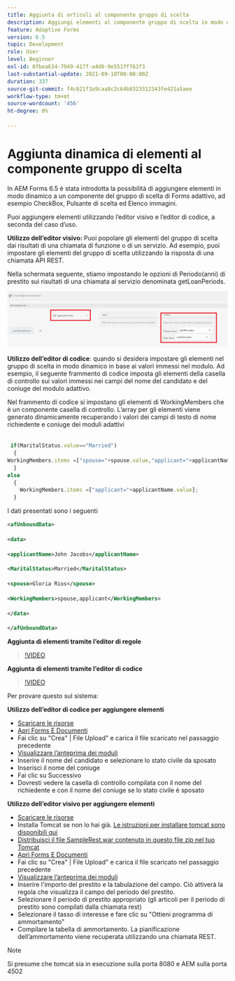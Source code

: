 ```yaml
---
title: Aggiunta di articoli al componente gruppo di scelta
description: Aggiungi elementi al componente gruppo di scelta in modo dinamico
feature: Adaptive Forms
version: 6.5
topic: Development
role: User
level: Beginner
exl-id: 8fbea634-7949-417f-a4d6-9e551fff63f3
last-substantial-update: 2021-09-10T00:00:00Z
duration: 337
source-git-commit: f4c621f3a9caa8c2c64b8323312343fe421a5aee
workflow-type: tm+mt
source-wordcount: '456'
ht-degree: 0%

---
```


# Aggiunta dinamica di elementi al componente gruppo di scelta

In AEM Forms 6.5 è stata introdotta la possibilità di aggiungere elementi in modo dinamico a un componente del gruppo di scelta di Forms adattivo, ad esempio CheckBox, Pulsante di scelta ed Elenco immagini.


Puoi aggiungere elementi utilizzando l’editor visivo e l’editor di codice, a seconda del caso d’uso.

**Utilizzo dell’editor visivo:** Puoi popolare gli elementi del gruppo di scelta dai risultati di una chiamata di funzione o di un servizio. Ad esempio, puoi impostare gli elementi del gruppo di scelta utilizzando la risposta di una chiamata API REST.

Nella schermata seguente, stiamo impostando le opzioni di Periodo(anni) di prestito sui risultati di una chiamata al servizio denominata getLoanPeriods.

![Editor regole](assets/ruleeditor.png)

**Utilizzo dell’editor di codice**: quando si desidera impostare gli elementi nel gruppo di scelta in modo dinamico in base ai valori immessi nel modulo. Ad esempio, il seguente frammento di codice imposta gli elementi della casella di controllo sui valori immessi nei campi del nome del candidato e del coniuge del modulo adattivo.

Nel frammento di codice si impostano gli elementi di WorkingMembers che è un componente casella di controllo. L’array per gli elementi viene generato dinamicamente recuperando i valori dei campi di testo di nome richiedente e coniuge dei moduli adattivi

```javascript
 
 if(MaritalStatus.value=="Married")
  {
WorkingMembers.items =["spouse="+spouse.value,"applicant="+applicantName.value];
  }
else
  {
    WorkingMembers.items =["applicant="+applicantName.value];
  }
```

I dati presentati sono i seguenti

```xml
<afUnboundData>

<data>

<applicantName>John Jacobs</applicantName>

<MaritalStatus>Married</MaritalStatus>

<spouse>Gloria Rios</spouse>

<WorkingMembers>spouse,applicant</WorkingMembers>

</data>

</afUnboundData>
```

**Aggiunta di elementi tramite l’editor di regole**

>[!VIDEO](https://video.tv.adobe.com/v/26847?quality=12&learn=on)

**Aggiunta di elementi tramite l’editor di codice**

>[!VIDEO](https://video.tv.adobe.com/v/26848?quality=12&learn=on)

Per provare questo sul sistema:

**Utilizzo dell’editor di codice per aggiungere elementi**

* [Scaricare le risorse](assets/usingthecodeeditor.zip)
* [Apri Forms E Documenti](http://localhost:4502/aem/forms.html/content/dam/formsanddocuments)
* Fai clic su &quot;Crea&quot; | File Upload&quot; e carica il file scaricato nel passaggio precedente
* [Visualizzare l’anteprima dei moduli](http://localhost:4502/content/dam/formsanddocuments/simpleform/jcr:content?wcmmode=disabled)
* Inserire il nome del candidato e selezionare lo stato civile da sposato
* Inserisci il nome del coniuge
* Fai clic su Successivo
* Dovresti vedere la casella di controllo compilata con il nome del richiedente e con il nome del coniuge se lo stato civile è sposato

**Utilizzo dell’editor visivo per aggiungere elementi**

* [Scaricare le risorse](assets/usingthevisualeditor.zip)
* Installa Tomcat se non lo hai già. [Le istruzioni per installare tomcat sono disponibili qui](https://experienceleague.adobe.com/docs/experience-manager-learn/forms/ic-print-channel-tutorial/introduction.html)
* [Distribuisci il file SampleRest.war contenuto in questo file zip nel tuo Tomcat](assets/sample-rest.zip)
* [Apri Forms E Documenti](http://localhost:4502/aem/forms.html/content/dam/formsanddocuments)
* Fai clic su &quot;Crea&quot; | File Upload&quot; e carica il file scaricato nel passaggio precedente
* [Visualizzare l’anteprima dei moduli](http://localhost:4502/content/dam/formsanddocuments/amortizationschedule/jcr:content?wcmmode=disabled)
* Inserire l&#39;importo del prestito e la tabulazione del campo. Ciò attiverà la regola che visualizza il campo del periodo del prestito.
* Selezionare il periodo di prestito appropriato (gli articoli per il periodo di prestito sono compilati dalla chiamata rest)
* Selezionare il tasso di interesse e fare clic su &quot;Ottieni programma di ammortamento&quot;
* Compilare la tabella di ammortamento. La pianificazione dell’ammortamento viene recuperata utilizzando una chiamata REST.

>[!NOTE]
> Si presume che tomcat sia in esecuzione sulla porta 8080 e AEM sulla porta 4502
